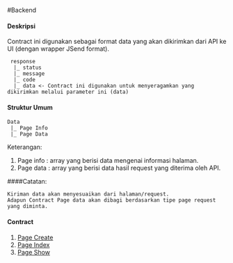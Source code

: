 #Backend
#### Deskripsi
Contract ini digunakan sebagai format data yang akan dikirimkan dari API ke UI (dengan wrapper JSend format).

	 response
	  |_ status
	  |_ message
	  |_ code
	  |_ data <- Contract ini digunakan untuk menyeragamkan yang dikirimkan melalui parameter ini (data)

#### Struktur Umum

	Data 
	 |_ Page Info
	 |_ Page Data

Keterangan:

1. Page info : array yang berisi data mengenai informasi halaman.
2. Page data : array yang berisi data hasil request yang diterima oleh API. 

####Catatan:

	Kiriman data akan menyesuaikan dari halaman/request. 
	Adapun Contract Page data akan dibagi berdasarkan tipe page request yang diminta.

#### Contract

1. [Page Create](https://github.com/ThunderID/ThunderContract/blob/master/Backend/create.mdown)
2. [Page Index]()
3. [Page Show]()
